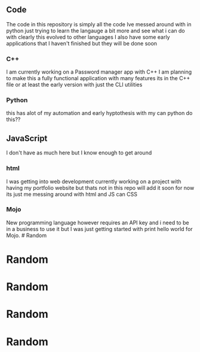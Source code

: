 ## Code
The code in this repository is simply all the code Ive messed around with in python just trying to learn the langauge a bit more and see what i can do with clearly this evolved to other languages I also have some early applications that I haven't finished but they will be done soon 

###  C++
I am currently working on a Password manager app with C++ I am planning to make this a fully functional application with many features its in the C++ file or at least the early version with just the CLI utilities 

### Python 
this has alot of my automation and early hyptothesis with my  can python do this?? 

## JavaScript
I don't have as much here but I know enough to get around 

### html 
I was getting into web development currently working on a project with having my portfolio website but thats not in this repo will add it soon for now its just me messing around with html and JS can CSS 

### Mojo 
New programming language however requires an API key and i need to be in a business to use it but I was just getting started with print hello world for Mojo. # Random
# Random
# Random
# Random
# Random
